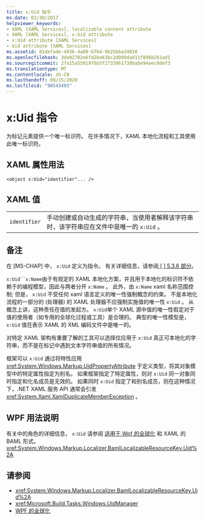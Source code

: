 ```yaml
---
title: x:Uid 指令
ms.date: 03/30/2017
helpviewer_keywords:
- XAML [XAML Services], localizable content attribute
- XAML [XAML Services], x:Uid attribute
- x:Uid attribute [XAML Services]
- Uid attribute [XAML Services]
ms.assetid: 81defade-483b-4a89-b76d-9b25bba34010
ms.openlocfilehash: 3de02702e6fd2be63bc2d099dad11f896b281ad1
ms.sourcegitcommit: 27a15a55019f6b5f2733961738babe94aec0def3
ms.translationtype: MT
ms.contentlocale: zh-CN
ms.lasthandoff: 09/15/2020
ms.locfileid: "90543493"
---
```

# <a name="xuid-directive"></a>x:Uid 指令

为标记元素提供一个唯一标识符。 在许多情况下，XAML 本地化流程和工具使用此唯一标识符。

## <a name="xaml-attribute-usage"></a>XAML 属性用法

```xaml
<object x:Uid="identifier"... />
```

## <a name="xaml-values"></a>XAML 值

|||
|-|-|
|`identifier`|手动创建或自动生成的字符串，当使用者解释该字符串时，该字符串应在文件中是唯一的 `x:Uid` 。|

## <a name="remarks"></a>备注

在 [MS-CHAP] 中， `x:Uid` 定义为指令。 有关详细信息，请参阅[ \[ \] 5.3.6 部分](/previous-versions/msp-n-p/ff650760(v=pandp.10))。

`x:Uid``x:Name`由于有规定的 XAML 本地化方案，并且用于本地化的标识符不依赖于的编程模型，因此与两者分开 `x:Name` 。 此外，由 `x:Name` xaml 名称范围控制; 但是， `x:Uid` 不受任何 xaml 语言定义的唯一性强制概念的约束。 不是本地化流程的一部分的 (处理器) 的 XAML 处理器不应强制实施值的唯一性 `x:Uid` 。 从概念上讲，这种责任在值的发起方。 `x:Uid`单个 XAML 源中值的唯一性假定对于值的使用者（如专用的全球化过程或工具）是合理的。 典型的唯一性模型是， `x:Uid` 值在表示 XAML 的 XML 编码文件中是唯一的。

对特定 XAML 架构有重要了解的工具可以选择仅应用于 `x:Uid` 真正可本地化的字符串，而不是在标记中遇到文本字符串值的所有情况。

框架可以 `x:Uid` 通过将特性应用 <xref:System.Windows.Markup.UidPropertyAttribute> 于定义类型，将其对象模型中的特定属性指定为别名。 如果框架指定了特定属性，则对 `x:Uid` 同一对象同时指定和化名成员是无效的。 如果同时 `x:Uid` 指定了和别名成员，则在这种情况下，.NET XAML 服务 API 通常会引发 <xref:System.Xaml.XamlDuplicateMemberException> 。

## <a name="wpf-usage-notes"></a>WPF 用法说明

有关中的角色的详细信息， `x:Uid` 请参阅 [适用于 Wpf 的全球化](/dotnet/desktop/wpf/advanced/globalization-for-wpf) 和 XAML 的 BAML 形式。 <xref:System.Windows.Markup.Localizer.BamlLocalizableResourceKey.Uid%2A>

## <a name="see-also"></a>请参阅

- <xref:System.Windows.Markup.Localizer.BamlLocalizableResourceKey.Uid%2A>
- <xref:Microsoft.Build.Tasks.Windows.UidManager>
- [WPF 的全球化](/dotnet/desktop/wpf/advanced/globalization-for-wpf)
